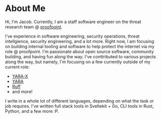 # About Me
Hi, I'm Jacob. Currently, I am a staff software engineer on the threat research team @ [proofpoint](https://www.proofpoint.com/).

I've experience in software engineering, security operations, threat intellgience, security engineering, and a lot more. Right now, I am focusing on building internal tooling and software to help protect the internet via my role @ proofpoint. I'm passionate about open source software, community building, and having fun along the way. I've conttributed to various projects along the way, but namely, I'm focusing on a few currently outside of my current role:
- [YARA-X](https://github.com/VirusTotal/yara-x)
- [YARA](https://github.com/VirusTotal/yara)
- [Ruff](https://github.com/astral-sh/ruff)
- and more!

I write in a whole lot of different languages, depending on what the task or job requires. I've written full stack tools in Sveltekit + Go, CLI tools in Rust, Python, and a few more :P.